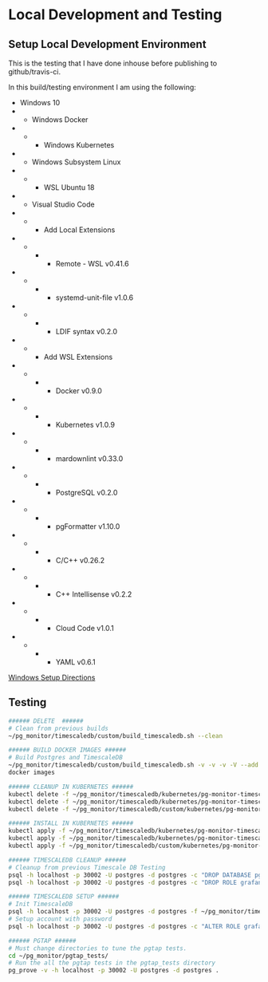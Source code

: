 # Local Development and Testing

## Setup Local Development Environment

This is the testing that I have done inhouse before publishing to github/travis-ci.

In this build/testing environment I am using the following:

* Windows 10
* * Windows Docker
* * * Windows Kubernetes
* * Windows Subsystem Linux
* * * WSL Ubuntu 18
* * Visual Studio Code
* * * Add Local Extensions
* * * * Remote - WSL v0.41.6
* * * * systemd-unit-file v1.0.6
* * * * LDIF syntax v0.2.0
* * * Add WSL Extensions
* * * * Docker v0.9.0
* * * * Kubernetes v1.0.9
* * * * mardownlint v0.33.0
* * * * PostgreSQL v0.2.0
* * * * pgFormatter v1.10.0
* * * * C/C++ v0.26.2
* * * * C++ Intellisense v0.2.2
* * * * Cloud Code v1.0.1
* * * * YAML v0.6.1

[Windows Setup Directions](WINDOWS_SETUP.md)

## Testing

```bash
###### DELETE  ######
# Clean from previous builds
~/pg_monitor/timescaledb/custom/build_timescaledb.sh --clean

###### BUILD DOCKER IMAGES ######
# Build Postgres and TimescaleDB
~/pg_monitor/timescaledb/custom/build_timescaledb.sh -v -v -v -V --add pgtap
docker images

###### CLEANUP IN KUBERNETES ######
kubectl delete -f ~/pg_monitor/timescaledb/kubernetes/pg-monitor-timescaledb-service.yaml
kubectl delete -f ~/pg_monitor/timescaledb/kubernetes/pg-monitor-timescaledb-secret.yaml
kubectl delete -f ~/pg_monitor/timescaledb/custom/kubernetes/pg-monitor-timescaledb-deployment.yaml

###### INSTALL IN KUBERNETES ######
kubectl apply -f ~/pg_monitor/timescaledb/kubernetes/pg-monitor-timescaledb-service.yaml
kubectl apply -f ~/pg_monitor/timescaledb/kubernetes/pg-monitor-timescaledb-secret.yaml
kubectl apply -f ~/pg_monitor/timescaledb/custom/kubernetes/pg-monitor-timescaledb-deployment.yaml

###### TIMESCALEDB CLEANUP ######
# Cleanup from previous Timescale DB Testing
psql -h localhost -p 30002 -U postgres -d postgres -c "DROP DATABASE pgmonitor_db;"
psql -h localhost -p 30002 -U postgres -d postgres -c "DROP ROLE grafana;"

###### TIMESCALEDB SETUP ######
# Init TimescaleDB
psql -h localhost -p 30002 -U postgres -d postgres -f ~/pg_monitor/timescaledb/init_timescaledb.sql
# Setup account with password
psql -h localhost -p 30002 -U postgres -d postgres -c "ALTER ROLE grafana WITH PASSWORD 'pgpass';"

###### PGTAP ######
# Must change directories to tune the pgtap tests.
cd ~/pg_monitor/pgtap_tests/
# Run the all the pgtap tests in the pgtap_tests directory
pg_prove -v -h localhost -p 30002 -U postgres -d postgres .
```
